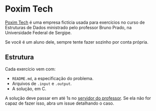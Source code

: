 # Poxim Tech

[Poxim Tech](https://en.wikipedia.org/wiki/Poxim_River) é uma empresa fictícia
usada para exercícios no curso de Estruturas de Dados ministrado pelo professor Bruno Prado,
na Universidade Federal de Sergipe.

Se você é um aluno dele, sempre tente fazer sozinho por conta própria.

## Estrutura

Cada exercício vem com:

* `README.md`, a especificação do problema.
* Arquivos de `.input` e `.output`.
* A solução, em C.

A solução deve passar em até 1s no [servidor do professor](https://bruno.dcomp.ufs.br/aulas/ed/).
Se ela não for capaz de fazer isso, abra um issue detalhando o caso.
